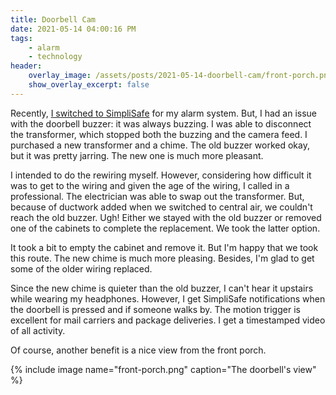 ```yaml
---
title: Doorbell Cam
date: 2021-05-14 04:00:16 PM
tags:
    - alarm
    - technology
header:
    overlay_image: /assets/posts/2021-05-14-doorbell-cam/front-porch.png
    show_overlay_excerpt: false 
---
```


Recently, [I switched to SimpliSafe](/2021/05/07/alarmed/) for my alarm system.  But, I had an issue with the doorbell buzzer: it was always buzzing.  I was able to disconnect the transformer, which stopped both the buzzing and the camera feed.  I purchased a new transformer and a chime.  The old buzzer worked okay, but it was pretty jarring.  The new one is much more pleasant.

I intended to do the rewiring myself.  However, considering how difficult it was to get to the wiring and given the age of the wiring, I called in a professional.  The electrician was able to swap out the transformer.  But, because of ductwork added when we switched to central air, we couldn't reach the old buzzer.  Ugh!  Either we stayed with the old buzzer or removed one of the cabinets to complete the replacement.  We took the latter option.

It took a bit to empty the cabinet and remove it.  But I'm happy that we took this route.  The new chime is much more pleasing.  Besides, I'm glad to get some of the older wiring replaced.

Since the new chime is quieter than the old buzzer, I can't hear it upstairs while wearing my headphones.  However, I get SimpliSafe notifications when the doorbell is pressed and if someone walks by.  The motion trigger is excellent for mail carriers and package deliveries.  I get a timestamped video of all activity.

Of course, another benefit is a nice view from the front porch.

{% include image name="front-porch.png" caption="The doorbell's view" %}

